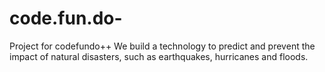 # code.fun.do-
Project for codefundo++
We build a technology to predict and prevent the impact of natural disasters, such as earthquakes, hurricanes and floods. 
